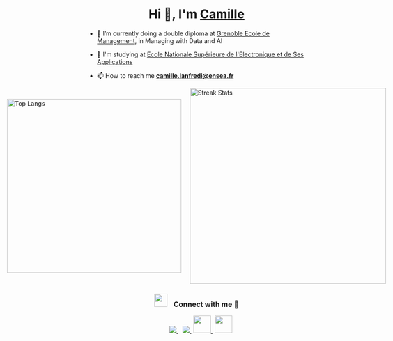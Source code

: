 <h1 align="center">Hi 👋, I'm <a href="https://100rabhcsmc.github.io/Me.io/" target="blank">Camille</a></h1>

- 📝 I’m currently doing a double diploma at <a href="https://www.ensea.fr/fr" target="blank">Grenoble Ecole de Management</a>, in Managing with Data and AI

- 🌱 I'm studying at  <a href="https://www.grenoble-em.com/" target="blank">Ecole Nationale Supérieure de l'Electronique et de Ses Applications</a>

<!--- 📝 I'm currently working on UWB algorithms at Sapienza University of Roma-->

- 📫 How to reach me **camille.lanfredi@ensea.fr**
  
<div style="display: flex; justify-content: center; align-items: center; gap: 20px;">
    <img src="https://github-readme-stats.vercel.app/api/top-langs/?username=ellimaaac&hide_progress=true" style="width: 400px; height: auto;" alt="Top Langs">
    <img src="https://github-readme-streak-stats.herokuapp.com/?user=ellimaaac&theme=default" style="width: 450px; height: auto;" alt="Streak Stats">
</div>

<h3 align="center">
    <img src="https://media.giphy.com/media/iY8CRBdQXODJSCERIr/giphy.gif" width="30" height="30" style="margin-right: 10px;">
    Connect with me 🤝
</h3>

<p align="center">
    <div align="center" class="icons-social" style="margin-left: 10px;">
        <a style="margin-left: 10px;" target="_blank" href="https://www.linkedin.com/in/camille-lanfredi-461030229/">
            <img src="https://img.icons8.com/doodle/40/000000/linkedin--v2.png">
        </a>
        <a style="margin-left: 10px;" target="_blank" href="https://github.com/Ellimaaac/Ellimaaac">
            <img src="https://img.icons8.com/doodle/40/000000/github--v1.png">
        </a>
        <a style="margin-left: 5px;" target="_blank" href="https://leetcode.com/Cam_LFD/">
            <img src="https://img.icons8.com/external-tal-revivo-color-tal-revivo/96/000000/external-level-up-your-coding-skills-and-quickly-land-a-job-logo-color-tal-revivo.png" height="40" width="40">
        </a>
        <a style="margin-left: 5px;" target="_blank" href="https://www.kaggle.com/ellimaaac/datasets/">
            <img src="https://cdn4.iconfinder.com/data/icons/logos-and-brands/512/189_Kaggle_logo_logos-512.png" height="40" width="40">
        </a>
    </div>
</p>
